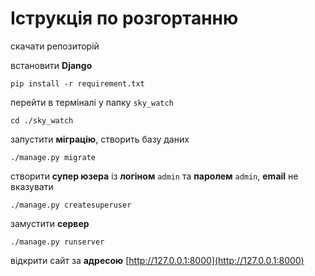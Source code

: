 # Іструкція по розгортанню
скачати репозиторій 

встановити **Django**
```shell
pip install -r requirement.txt
```
перейти в терміналі у папку `sky_watch`
```shell
cd ./sky_watch
```
запустити **міграцію**, створить базу даних
```shell
./manage.py migrate
```
створити **супер юзера** із **логіном** `admin` та **паролем** `admin`, **email** не вказувати
```shell
./manage.py createsuperuser
```
замустити **сервер**
```shell
./manage.py runserver
```
відкрити сайт за **адресою** [http://127.0.0.1:8000](http://127.0.0.1:8000)